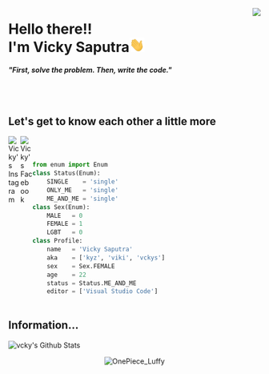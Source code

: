 <p align="center">
    <img align="right" src="https://media.giphy.com/media/1jgLDGD1Bn27e/giphy.gif"/>
</p>
<p>
    <h1 align="left"><b>Hello there!!<br>I'm Vicky Saputra<img src="https://raw.githubusercontent.com/ABSphreak/ABSphreak/master/gifs/Hi.gif" width="30px"></b></h1>
</p>
<p><h4 align="left"><b><i>"First, solve the problem. Then, write the code."</i></b></h4></p>
<br>
<br>

## Let's get to know each other a little more
<p>
    <a href="https://www.instagram.com/itsmevckys/">
        <img align="left" alt="Vicky's Instagram" width="24px" src="https://cdn.jsdelivr.net/npm/simple-icons@v3/icons/instagram.svg" />
    </a>
    <a href="https://www.twitter/itsmevckys">
        <img align="left" alt="Vicky's Facebook" width="24px" src="https://cdn.jsdelivr.net/npm/simple-icons@v3/icons/twitter.svg" />
    </a>
    <!---
    <a href="https://www.linkedin.com/in/...">
        <img align="left" alt="Priya's LinkedIn" width="24px" src="https://cdn.jsdelivr.net/npm/simple-icons@v3/icons/linkedin.svg" />
    </a>
    <a href="https://twitter.com/...">
        <img align="left" alt="Priya's Twitter" width="24px" src="https://cdn.jsdelivr.net/npm/simple-icons@3.13.0/icons/twitter.svg" />
    </a>
    --->
</p>
<br>
<br>

```python
from enum import Enum
class Status(Enum):
    SINGLE    = 'single'
    ONLY_ME   = 'single'
    ME_AND_ME = 'single'
class Sex(Enum):
    MALE   = 0
    FEMALE = 1
    LGBT   = 0
class Profile:
    name   = 'Vicky Saputra'
    aka    = ['kyz', 'viki', 'vckys']
    sex    = Sex.FEMALE
    age    = 22
    status = Status.ME_AND_ME
    editor = ['Visual Studio Code']
    
```

## Information...
<img align="center" alt="vcky's Github Stats" src="https://github-readme-stats.vercel.app/api?username=vickysaputraa&show_icons=true&hide_border=true" />

<p align="center">
  <img align="center" alt="OnePiece_Luffy" src="https://media2.giphy.com/media/1qGaYAEAk7eOA/giphy.gif"/>
</p>

<p align="center">
    <h2 align="center"Let's create good works together.&nbsp;❤️&nbsp;</h2>
    <br>
</p>
<br>
<br>
<!---
vickysaputraa/vickysaputraa is a ✨ special ✨ repository because its `README.md` (this file) appears on your GitHub profile.
You can click the Preview link to take a look at your changes.
--->
